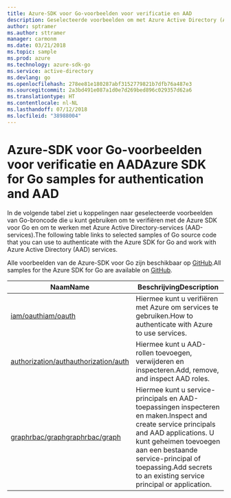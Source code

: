 ```yaml
---
title: Azure-SDK voor Go-voorbeelden voor verificatie en AAD
description: Geselecteerde voorbeelden om met Azure Active Directory (AAD) en verificatie te werken met behulp van de Azure-SDK voor Go.
author: sptramer
ms.author: sttramer
manager: carmonm
ms.date: 03/21/2018
ms.topic: sample
ms.prod: azure
ms.technology: azure-sdk-go
ms.service: active-directory
ms.devlang: go
ms.openlocfilehash: 278ee81e180287abf3152779821b7dfb76a487e3
ms.sourcegitcommit: 2a3bd491e087a1d0e7d269bed896c029357d62a6
ms.translationtype: HT
ms.contentlocale: nl-NL
ms.lasthandoff: 07/12/2018
ms.locfileid: "38988004"
---
```

# <a name="azure-sdk-for-go-samples-for-authentication-and-aad"></a><span data-ttu-id="66cd6-103">Azure-SDK voor Go-voorbeelden voor verificatie en AAD</span><span class="sxs-lookup"><span data-stu-id="66cd6-103">Azure SDK for Go samples for authentication and AAD</span></span>

<span data-ttu-id="66cd6-104">In de volgende tabel ziet u koppelingen naar geselecteerde voorbeelden van Go-broncode die u kunt gebruiken om te verifiëren met de Azure SDK voor Go en om te werken met Azure Active Directory-services (AAD-services).</span><span class="sxs-lookup"><span data-stu-id="66cd6-104">The following table links to selected samples of Go source code that you can use to authenticate with the Azure SDK for Go and work with Azure Active Directory (AAD) services.</span></span>

<span data-ttu-id="66cd6-105">Alle voorbeelden van de Azure-SDK voor Go zijn beschikbaar op [GitHub](https://github.com/Azure-Samples/azure-sdk-for-go-samples).</span><span class="sxs-lookup"><span data-stu-id="66cd6-105">All samples for the Azure SDK for Go are available on [GitHub](https://github.com/Azure-Samples/azure-sdk-for-go-samples).</span></span>

| <span data-ttu-id="66cd6-106">Naam</span><span class="sxs-lookup"><span data-stu-id="66cd6-106">Name</span></span> | <span data-ttu-id="66cd6-107">Beschrijving</span><span class="sxs-lookup"><span data-stu-id="66cd6-107">Description</span></span> |
|------|-------------|
| [<span data-ttu-id="66cd6-108">iam/oauth</span><span class="sxs-lookup"><span data-stu-id="66cd6-108">iam/oauth</span></span>](https://github.com/Azure-Samples/azure-sdk-for-go-samples/blob/master/iam/oauth.go) | <span data-ttu-id="66cd6-109">Hiermee kunt u verifiëren met Azure om services te gebruiken.</span><span class="sxs-lookup"><span data-stu-id="66cd6-109">How to authenticate with Azure to use services.</span></span> |
| [<span data-ttu-id="66cd6-110">authorization/auth</span><span class="sxs-lookup"><span data-stu-id="66cd6-110">authorization/auth</span></span>](https://github.com/Azure-Samples/azure-sdk-for-go-samples/blob/master/authorization/auth.go) | <span data-ttu-id="66cd6-111">Hiermee kunt u AAD-rollen toevoegen, verwijderen en inspecteren.</span><span class="sxs-lookup"><span data-stu-id="66cd6-111">Add, remove, and inspect AAD roles.</span></span> |
| [<span data-ttu-id="66cd6-112">graphrbac/graph</span><span class="sxs-lookup"><span data-stu-id="66cd6-112">graphrbac/graph</span></span>](https://github.com/Azure-Samples/azure-sdk-for-go-samples/blob/master/graphrbac/graph.go) | <span data-ttu-id="66cd6-113">Hiermee kunt u service-principals en AAD-toepassingen inspecteren en maken.</span><span class="sxs-lookup"><span data-stu-id="66cd6-113">Inspect and create service principals and AAD applications.</span></span> <span data-ttu-id="66cd6-114">U kunt geheimen toevoegen aan een bestaande service-principal of toepassing.</span><span class="sxs-lookup"><span data-stu-id="66cd6-114">Add secrets to an existing service principal or application.</span></span> |
